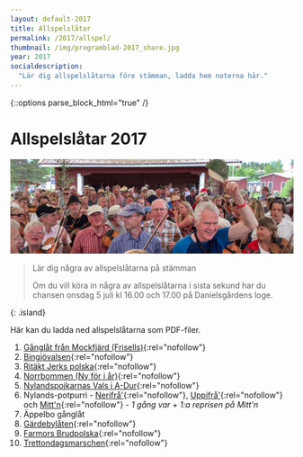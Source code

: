 ```yaml
---
layout: default-2017
title: Allspelslåtar
permalink: /2017/allspel/
thumbnail: /img/programblad-2017_share.jpg
year: 2017
socialdescription:
  "Lär dig allspelslåtarna före stämman, ladda hem noterna här."
---
```

{::options parse_block_html="true" /}
<div class="glacier">

# Allspelslåtar 2017
![](/img/page/allspel_2017.jpg)

> Lär dig några av allspelslåtarna på stämman
>
> Om du vill köra in några av allspelslåtarna i sista sekund har du chansen onsdag 5 juli kl 16.00 och 17.00 på Danielsgårdens loge.
>
{: .island}

Här kan du ladda ned allspelslåtarna som PDF-filer.


1. [Gånglåt från Mockfjärd (Frisells)](/files/mockfjard.pdf){:rel="nofollow"}
2. [Bingjövalsen](/files/bingsjo-valsen.pdf){:rel="nofollow"}
3. [Ritäkt Jerks polska](/files/ritakt_jerk.pdf){:rel="nofollow"}
4. [Norrbommen (Ny för i år)](/files/norrbommen.pdf){:rel="nofollow"}
5. [Nylandspojkarnas Vals i A-Dur](/files/nylandspojkarnas-vals.pdf){:rel="nofollow"}
6. Nylands-potpurri - [Nerifrå'](/files/nerifra_nr1_bingsjo_2017.pdf){:rel="nofollow"}, [Uppifrå'](/files/uppifra_nr2_bingsjo_2017.pdf){:rel="nofollow"} och [Mitt'n](/files/mittn_nr3_bingsjo_2017.pdf){:rel="nofollow"} - _1 gång var + 1:a reprisen på Mitt'n_
7. Äppelbo gånglåt
8. [Gärdebylåten](/files/gardebylaten.pdf){:rel="nofollow"}
9. [Farmors Brudpolska](/files/farmors.pdf){:rel="nofollow"}
10. [Trettondagsmarschen](/files/trettondagsmarschen.pdf){:rel="nofollow"}

</div>

